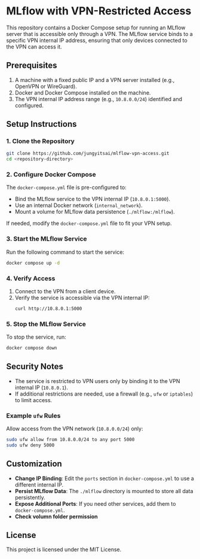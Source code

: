 # MLflow with VPN-Restricted Access

This repository contains a Docker Compose setup for running an MLflow server that is accessible only through a VPN. The MLflow service binds to a specific VPN internal IP address, ensuring that only devices connected to the VPN can access it.

## Prerequisites

1. A machine with a fixed public IP and a VPN server installed (e.g., OpenVPN or WireGuard).
2. Docker and Docker Compose installed on the machine.
3. The VPN internal IP address range (e.g., `10.8.0.0/24`) identified and configured.

## Setup Instructions

### 1. Clone the Repository
```bash
git clone https://github.com/jungyitsai/mlflow-vpn-access.git
cd <repository-directory>
```

### 2. Configure Docker Compose
The `docker-compose.yml` file is pre-configured to:
- Bind the MLflow service to the VPN internal IP (`10.8.0.1:5000`).
- Use an internal Docker network (`internal_network`).
- Mount a volume for MLflow data persistence (`./mlflow:/mlflow`).

If needed, modify the `docker-compose.yml` file to fit your VPN setup.

### 3. Start the MLflow Service
Run the following command to start the service:
```bash
docker compose up -d
```

### 4. Verify Access
1. Connect to the VPN from a client device.
2. Verify the service is accessible via the VPN internal IP:
   ```bash
   curl http://10.8.0.1:5000
   ```

### 5. Stop the MLflow Service
To stop the service, run:
```bash
docker compose down
```

## Security Notes
- The service is restricted to VPN users only by binding it to the VPN internal IP (`10.8.0.1`).
- If additional restrictions are needed, use a firewall (e.g., `ufw` or `iptables`) to limit access.

### Example `ufw` Rules
Allow access from the VPN network (`10.8.0.0/24`) only:
```bash
sudo ufw allow from 10.8.0.0/24 to any port 5000
sudo ufw deny 5000
```

## Customization
- **Change IP Binding**: Edit the `ports` section in `docker-compose.yml` to use a different internal IP.
- **Persist MLflow Data**: The `./mlflow` directory is mounted to store all data persistently.
- **Expose Additional Ports**: If you need other services, add them to `docker-compose.yml`.
- **Check volumn folder permission**

## License
This project is licensed under the MIT License.
